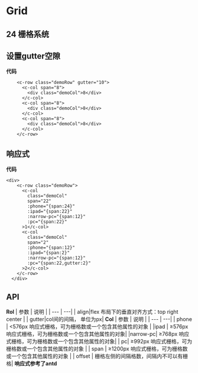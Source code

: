 # Grid
## 24 栅格系统
<ClientOnly>
  <grid-demo></grid-demo>
</ClientOnly>

## 设置gutter空隙

<ClientOnly>
  <grid-demo2></grid-demo2>
</ClientOnly>

**代码**
```
    <c-row class="demoRow" gutter="10">
      <c-col span="8">
        <div class="demoCol">8</div>
      </c-col>
      <c-col span="8">
        <div class="demoCol">8</div>
      </c-col>
      <c-col span="8">
        <div class="demoCol">8</div>
      </c-col>
    </c-row>
```
## 响应式



<ClientOnly>
  <grid-demo3></grid-demo3>
</ClientOnly>

**代码**

```
<div>
    <c-row class="demoRow">
      <c-col
        class="demoCol"
        span="22"
        :phone="{span:24}"
        :ipad="{span:22}"
        :narrow-pc="{span:12}"
        :pc="{span:22}"
      >1</c-col>
      <c-col
        class="demoCol"
        span="2"
        :phone="{span:12}"
        :ipad="{span:2}"
        :narrow-pc="{span:12}"
        :pc="{span:22,gutter:2}"
      >2</c-col>
    </c-row>
  </div>
```
## API
**Rol**
| 参数 | 说明 |
| --- | ---|
| align|flex 布局下的垂直对齐方式：top right center	|
| gutter|col间的间隔， 单位为px|
**Col**
| 参数 | 说明 |
| --- | ---|
| phone | <576px 响应式栅格，可为栅格数或一个包含其他属性的对象 |
|ipad | ≥576px 响应式栅格，可为栅格数或一个包含其他属性的对象|
|narrow-pc| ≥768px 响应式栅格，可为栅格数或一个包含其他属性的对象|
| pc| ≥992px 响应式栅格，可为栅格数或一个包含其他属性的对象 |
| span | ≥1200px 响应式栅格，可为栅格数或一个包含其他属性的对象 |
| offset | 栅格左侧的间隔格数，间隔内不可以有栅格|
**响应式参考了antd**